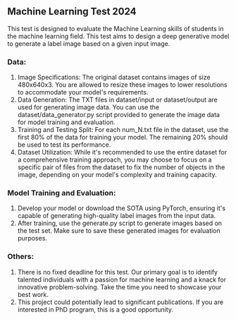 ## Machine Learning Test 2024

This test is designed to evaluate the Machine Learning skills of students in the machine learning field.
This test aims to design a deep generative model to generate a label image based on a given input image.


### Data:
1. Image Specifications: The original dataset contains images of size 480x640x3. You are allowed to resize these images to lower resolutions to accommodate your model's requirements.
2. Data Generation: The TXT files in dataset/input or dataset/output are used for generating image data. You can use the dataset/data_generator.py script provided to generate the image data for model training and evaluation.
3. Training and Testing Split: For each num_N.txt file in the dataset, use the first 80% of the data for training your model. The remaining 20% should be used to test its performance.
4. Dataset Utilization: While it's recommended to use the entire dataset for a comprehensive training approach, you may choose to focus on a specific pair of files from the dataset to fix the number of objects in the image, depending on your model's complexity and training capacity.

### Model Training and Evaluation: 
1. Develop your model or download the SOTA using PyTorch, ensuring it's capable of generating high-quality label images from the input data.
2. After training, use the generate.py script to generate images based on the test set. 
Make sure to save these generated images for evaluation purposes.

### Others:
1. There is no fixed deadline for this test. Our primary goal is to identify talented individuals with a passion for machine learning 
and a knack for innovative problem-solving. Take the time you need to showcase your best work.
2. This project could potentially lead to significant publications. If you are interested in PhD program,
this is a good opportunity.



